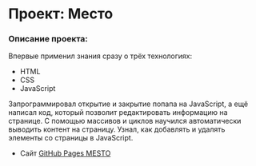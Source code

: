 # Проект: Место

### Описание проекта:

Впервые применил знания сразу о трёх технологиях:

- HTML
- CSS
- JavaScript

Запрограммировал открытие и закрытие попапа на JavaScript, а ещё написал код, который позволит редактировать информацию на странице.
С помощью массивов и циклов научился автоматически выводить контент на страницу. Узнал, как добавлять и удалять элементы со страницы в JavaScript.

- Сайт [GitHub Pages MESTO](https://maxtish.github.io/mesto-project/)

